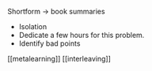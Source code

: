Shortform -> book summaries


- Isolation
- Dedicate a few hours for this problem.
- Identify bad points

[[metalearning]]
[[interleaving]]